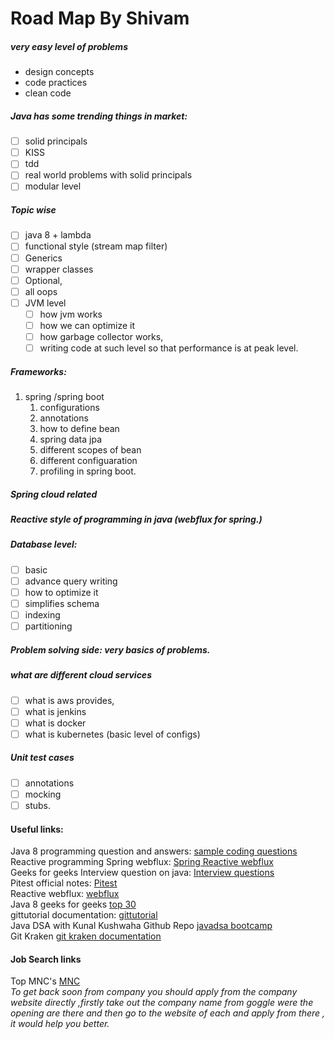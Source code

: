 # Road Map By Shivam
##### very easy level of problems
- design concepts
- code practices
- clean code
##### Java has some trending things in market:
- [ ] solid principals
- [ ] KISS
- [ ] tdd
- [ ] real world problems with solid principals
- [ ] modular level
##### Topic wise
- [ ] java 8 + lambda
- [ ] functional style (stream map filter)
- [ ] Generics
- [ ] wrapper classes
- [ ] Optional,
- [ ] all oops
- [ ] JVM level
    - [ ] how jvm works
    - [ ] how we can optimize it
    - [ ] how garbage collector works,
    - [ ] writing code at such level so that performance is at peak level.

##### Frameworks:
1. spring /spring boot
    1. configurations
    2. annotations
    3. how to define bean
    4. spring data jpa
    5. different scopes of bean
    6. different configuaration
    7. profiling in spring boot.

##### Spring cloud related
##### Reactive style of programming in java (webflux for spring.)
##### Database level:
- [ ] basic
- [ ] advance query writing
- [ ] how to optimize it
- [ ] simplifies schema
- [ ] indexing
- [ ] partitioning

##### Problem solving side: very basics of problems.
##### what are different cloud services
- [ ] what is aws provides,
- [ ] what is jenkins
- [ ] what is docker
- [ ] what is kubernetes (basic level of configs)
##### Unit test cases
- [ ] annotations
- [ ] mocking
- [ ] stubs.

#### Useful links:
Java 8 programming question and answers: [sample coding questions](https://javaconceptoftheday.com/java-8-interview-sample-coding-questions/) <br>
Reactive programming Spring webflux: [Spring Reactive webflux](https://www.inexture.com/guide-to-spring-reactive-programming-using-webflux/#:~:text=Reactive%20programming%20is%20about%20handling,model%20might%20seem%20more%20straightforward.) <br>
Geeks for geeks Interview question on java: [Interview questions](https://www.geeksforgeeks.org/java-interview-questions/) <br>
Pitest official notes: [Pitest](https://pitest.org/quickstart/basic_concepts/) <br>
Reactive webflux: [webflux](https://medium.com/pictet-technologies-blog/reactive-programming-with-spring-data-r2dbc-ee9f1c24848b) <br>
Java 8 geeks for geeks [top 30](https://www.geeksforgeeks.org/java-8-interview-questions-and-answers/) <br>
gittutorial documentation: [gittutorial](https://git-scm.com/docs/gittutoriali) <br>
Java DSA with Kunal Kushwaha Github Repo [javadsa bootcamp](https://github.com/kunal-kushwaha/DSA-Bootcamp-Java/tree/main) <br>
Git Kraken [git kraken documentation](https://www.gitkraken.com/learn/git)

#### Job Search links
Top MNC's [MNC](https://www.sapopenings.com/top-companies-career-page-links/) </br>
*To get back soon from company you should apply from the company website directly ,firstly take out the company name from goggle were the opening are there and then go to the website of each and apply from there , it would help you better.*
